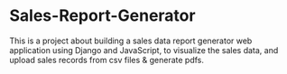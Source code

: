 # Sales-Report-Generator
This is a project about building a sales data report generator web application using Django and JavaScript, to visualize the sales data, and upload sales records from csv files &amp; generate pdfs.
